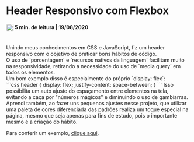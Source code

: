 # Header Responsivo com Flexbox


#### <img href="#" align="center" src="https://img.icons8.com/android/50/000000/clock.png" alt="relogio" height="20" width="20"/> 5 min. de leitura | 19/08/2020 <br>
 <br>
Unindo meus conhecimentos em CSS e JavaScript, fiz um header responsivo com o objetivo de praticar bons hábitos de código. <br>
O uso de `porcentagem` e `recursos nativos da linguagem` facilitam muito na responsividade, retirando a necessidade do uso de `media query` em todos os elementos. <br>
Um bom exemplo disso é especialmente do próprio `display: flex`: <br>
```css
header {
    display: flex;
    justify-content: space-between;
}
```
Isso possibilita um auto ajuste do espaçamento entre elementos na tela, evitando a caça por "números mágicos" e diminuindo o uso de gambiarras. <br>
Aprendi também, ao fazer uns pequenos ajustes nesse projeto, que utilizar uma paleta de cores diferenciada das padrões realiza um toque especial na página, mesmo que seja apenas para fins de estudo, pois o importante mesmo é a criação do hábito. <br>

Para conferir um exemplo, [clique aqui](https://codepen.io/huri3l/pen/MWyjrob).
